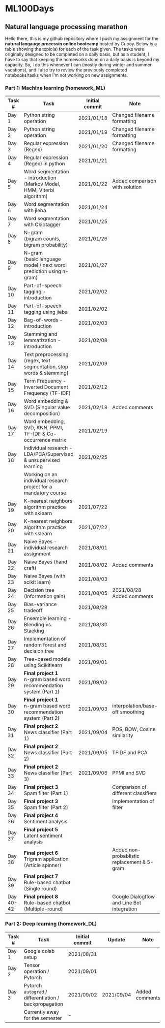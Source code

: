 # ML100Days
## Natural language processing marathon

Hello there, this is my github repository where I push my assignment for the <b>natural langauge processin online bootcamp</b> hosted by Cupoy. Below is a table showing the topic(s) for each of the task given. The tasks were originally designed to be completed on a daily basis, but as a student, I have to say that keeping the homeworks done on a daily basis is beyond my capacity. So, I do this whenever I can (mostly during winter and summer vacations), and I also try to review the previously completed notebooks/tasks when I'm not working on new assignments. 
  
### Part 1: Machine learning (homework_ML)

|Task #  | Task                                                                         | Initial commit  | Note                           |
|--------|----------------------------------------------------------------------------- |---------------- |--------------------------------|
| Day 1  | Python string operation                                                      | 2021/01/18      | Changed filename formatting    |
| Day 2  | Python string operation                                                      | 2021/01/19      | Changed filename formatting    |
| Day 3  | Regular expression (Regex)                                                   | 2021/01/20      | Changed filename formatting    |
| Day 4  | Regular expression (Regex) in python                                         | 2021/01/21      |                                |
| Day 5  | Word segmentation - introduction <br>(Markov Model, HMM, Viterbi algorithm)  | 2021/01/22      | Added comparison with solution |
| Day 6  | Word segmentation with jieba                                                 | 2021/01/24      |                                |
| Day 7  | Word segmentation with Ckiptagger                                            | 2021/01/25      |                                |
| Day 8  | N-gram <br>(bigram counts, bigram probability)                               | 2021/01/26      |                                 |
| Day 9  | N-gram <br>(basic language model / next word prediction using n-gram)        | 2021/01/27      |                                            |
| Day 10 | Part-of-speech tagging  -  introduction                                      | 2021/02/02      |                                            |
| Day 11 | Part-of-speech tagging using jieba                                           | 2021/02/02      |                                            |
| Day 12 | Bag-of-words - introduction                                                  | 2021/02/03      |                                            |
| Day 13 | Stemming and lemmatization - introduction                                    | 2021/02/08      |                                            |
| Day 14 | Text preprocessing (regex, text segmentation, stop words & stemming)         | 2021/02/09      |                                            |
| Day 15 | Term Frequency - Inverted Document Frequency (TF-IDF)                        | 2021/02/12      |                                            |
| Day 16 | Word embedding & SVD (Singular value decomposition)                          | 2021/02/18      | Added comments                             |
| Day 17 | Word embedding, SVD, KNN, PPMI, TF-IDF & Co-occurrence matrix                | 2021/02/19      |                                            | 
| Day 18 | Individual research - LDA/PCA/Supervised & unsupervised learning             | 2021/02/25      |                                            |
|        | Working on an individual research project for a mandatory course                                                                            |
| Day 19 | K-nearest neighbors algorithm practice with sklearn                          | 2021/07/22      |                                            |
| Day 20 | K-nearest neighbors algorithm practice with sklearn                          | 2021/07/22      |                                            |
| Day 21 | Naive Bayes - individual research assignment                                 | 2021/08/01      |                                            |
| Day 22 | Naive Bayes (hand craft)                                                     | 2021/08/02      | Added comments                             |
| Day 23 | Naive Bayes (with scikit learn)                                              | 2021/08/03      |                                            |
| Day 24 | Decision tree <br>(Information gain)                                         | 2021/08/05      | 2021/08/28  Added comments                 |
| Day 25 | Bias-variance tradeoff                                                       | 2021/08/28      |                                            |
| Day 26 | Ensemble learning - Blending vs. Stacking                                    | 2021/08/30      |                                            |
| Day 27 | Implementation of random forest and decision tree                            | 2021/08/31      |                                            |
| Day 28 | Tree-based models using Scikitlearn                                          | 2021/09/01      |                                            |
| Day 29 | <b>Final project 1</b><br>n-gram based word recommendation system (Part 1)   | 2021/09/02      |                                            |
| Day 30 | <b>Final project 1</b><br>n-gram based word recommendation system (Part 2)   | 2021/09/03      | interpolation/base-off smoothing           |
| Day 31 | <b>Final project 2</b><br>News classifier (Part 1)                           | 2021/09/04      | POS, BOW, Cosine similarity                |
| Day 32 | <b>Final project 2</b><br>News classifier (Part 2)                           | 2021/09/05      | TFIDF and PCA                              |
| Day 33 | <b>Final project 2</b><br>News classifier (Part 3)                           | 2021/09/06      | PPMI and SVD                               |
| Day 34 | <b>Final project 3</b><br>Spam filter (Part 1)                               |       | Comparison of different classifiers        |
| Day 35 | <b>Final project 3</b><br>Spam filter (Part 2)                               |       | Implementation of filter                   |
| Day 36 | <b>Final project 4</b><br>Sentiment analysis                                 |       |                                            |
| Day 37 | <b>Final project 5</b><br>Latent sentiment analysis                          |                 |                                            |
| Day 38 | <b>Final project 6</b><br>Trigram application (Article spinner)              |                 | Added non-probablistic replacement & 5-gram|
| Day 39 | <b>Final project 7</b><br>Rule-based chatbot (Single round)                  |                 |                                            |
| Day 40-42 | <b>Final project 8</b><br>Rule-based chatbot (Multiple-round)             |                 | Google Dialogflow and Line Bot integration |


### Part 2: Deep learning (homework_DL)
|Task #  | Task                                                                         | Initial commit  | Update     | Note                           |
|--------|----------------------------------------------------------------------------- |---------------- |------------|--------------------------------|
| Day 1  | Google colab setup                                                           | 2021/08/31      |            |                                |
| Day 2  | Tensor operation / Pytorch                                                   | 2021/09/01      |            |                                |
| Day 3  | Pytorch `autograd` / differentiation / backpropagation                       | 2021/09/02      | 2021/09/04 | Added comments                 |
|        | Currently away for the semester                                              | -               |            |                                |
